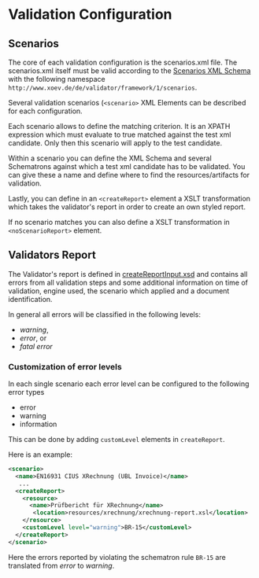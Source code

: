 # Validation Configuration

## Scenarios

The core of each validation configuration is the scenarios.xml file. The scenarios.xml itself must be valid according to the [Scenarios XML Schema](/src/main/model/xsd/scenarios.xsd) with the following namespace `http://www.xoev.de/de/validator/framework/1/scenarios`.

Several validation scenarios (`<scenario>` XML Elements can be described for each configuration.

Each scenario allows to define the matching criterion. It is an XPATH expression which must evaluate to true matched against the test xml candidate. Only then this scenario will apply to the test candidate.

Within a scenario you can define the XML Schema and several Schematrons against which a test xml candidate has to be validated. You can give these a name and define where to find the resources/artifacts for validation.

Lastly, you can define in an `<createReport>` element a XSLT transformation which takes the validator's report in order to create an own styled report.

If no scenario matches you can also define a XSLT transformation in `<noScenarioReport>` element.

## Validators Report

The Validator's report is defined in [createReportInput.xsd](/src/main/model/xsd/createReportInput.xsd) and contains all errors from all validation steps and some additional information on time of validation, engine used, the scenario which applied and a document identification.

In general all errors will be classified in the following levels:

* *warning*,
* *error*, or
* *fatal error*

### Customization of error levels

In each single scenario each error level can be configured to the following error types

* error
* warning
* information

This can be done by adding `customLevel` elements in
`createReport`.

Here is an example:

```xml
<scenario>
  <name>EN16931 CIUS XRechnung (UBL Invoice)</name>
   ...
  <createReport>
    <resource>
      <name>Prüfbericht für XRechnung</name>
       <location>resources/xrechnung/xrechnung-report.xsl</location>
    </resource>
    <customLevel level="warning">BR-15</customLevel>
  </createReport>
</scenario>
```

Here the errors reported by violating the schematron rule `BR-15` are translated from *error* to *warning*.

